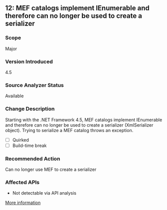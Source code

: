 ## 12: MEF catalogs implement IEnumerable and therefore can no longer be used to create a serializer


### Scope
Major

### Version Introduced
4.5

### Source Analyzer Status
Available

### Change Description
Starting with the .NET Framework 4.5, MEF catalogs implement IEnumerable and therefore can no longer be used to create a serializer (XmlSerializer object). Trying to serialize a MEF catalog throws an exception.

- [ ] Quirked
- [ ] Build-time break

### Recommended Action
Can no longer use MEF to create a serializer

### Affected APIs
* Not detectable via API analysis

[More information](https://msdn.microsoft.com/en-us/library/hh367887#MEF)
